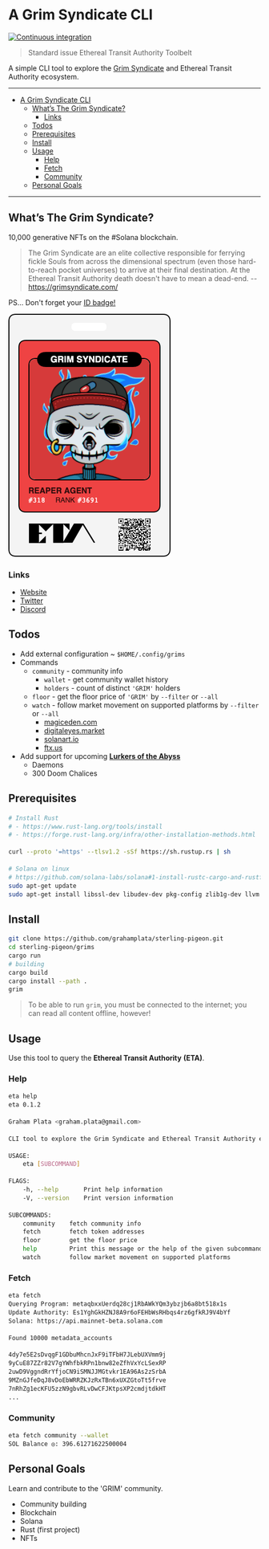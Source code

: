 # A Grim Syndicate CLI

[![Continuous integration](https://github.com/grahamplata/grim/actions/workflows/ci.yml/badge.svg?branch=master)](https://github.com/grahamplata/grim/actions/workflows/ci.yml)

> Standard issue Ethereal Transit Authority Toolbelt

A simple CLI tool to explore the [Grim Syndicate](https://grimsyndicate.com/) and Ethereal Transit Authority ecosystem.

---

- [A Grim Syndicate CLI](#a-grim-syndicate-cli)
  - [What’s The Grim Syndicate?](#whats-the-grim-syndicate)
    - [Links](#links)
  - [Todos](#todos)
  - [Prerequisites](#prerequisites)
  - [Install](#install)
  - [Usage](#usage)
    - [Help](#help)
    - [Fetch](#fetch)
    - [Community](#community)
  - [Personal Goals](#personal-goals)

---

## What’s The Grim Syndicate?

10,000 generative NFTs on the #Solana blockchain.

> The Grim Syndicate are an elite collective responsible for ferrying fickle Souls from across the dimensional spectrum (even those hard-to-reach pocket universes) to arrive at their final destination. At the Ethereal Transit Authority death doesn't have to mean a dead-end. -- https://grimsyndicate.com/

PS... Don't forget your [ID badge!](https://grimsyndicate.id/)

![](./docs/grim-318.jpg)

### Links

- [Website](https://grimsyndicate.com/)
- [Twitter](https://twitter.com/Grim__Syndicate)
- [Discord](https://discord.gg/xeHPSUhUv7)

## Todos

- Add external configuration ~ `$HOME/.config/grims`
- Commands
  - `community` - community info
    - `wallet` - get community wallet history
    - `holders` - count of distinct `'GRIM'` holders
  - `floor` - get the floor price of `'GRIM'` by `--filter` or `--all`
  - `watch` - follow market movement on supported platforms by `--filter` or `--all`
    - [magiceden.com](https://magiceden.io/)
    - [digitaleyes.market](digitaleyes.market/)
    - [solanart.io](https://solanart.io/)
    - [ftx.us](https://ftx.us/nfts)
- Add support for upcoming [**Lurkers of the Abyss**](https://twitter.com/TheOtherSpy/status/1447420722456907776?s=20)
  - Daemons
  - 300 Doom Chalices

## Prerequisites

```bash
# Install Rust
# - https://www.rust-lang.org/tools/install
# - https://forge.rust-lang.org/infra/other-installation-methods.html

curl --proto '=https' --tlsv1.2 -sSf https://sh.rustup.rs | sh

# Solana on linux
# https://github.com/solana-labs/solana#1-install-rustc-cargo-and-rustfmt
sudo apt-get update
sudo apt-get install libssl-dev libudev-dev pkg-config zlib1g-dev llvm clang make
```

## Install

```bash
git clone https://github.com/grahamplata/sterling-pigeon.git
cd sterling-pigeon/grims
cargo run
# building
cargo build
cargo install --path .
grim
```

> To be able to run `grim`, you must be connected to the internet; you can read all content offline, however!

## Usage

Use this tool to query the **Ethereal Transit Authority** **(ETA)**.

### Help

```bash
eta help
eta 0.1.2

Graham Plata <graham.plata@gmail.com>

CLI tool to explore the Grim Syndicate and Ethereal Transit Authority ecosystem.

USAGE:
    eta [SUBCOMMAND]

FLAGS:
    -h, --help       Print help information
    -V, --version    Print version information

SUBCOMMANDS:
    community    fetch community info
    fetch        fetch token addresses
    floor        get the floor price
    help         Print this message or the help of the given subcommand(s)
    watch        follow market movement on supported platforms
```

### Fetch

```bash
eta fetch
Querying Program: metaqbxxUerdq28cj1RbAWkYQm3ybzjb6a8bt518x1s
Update Authority: Es1YghGkHZNJ8A9r6oFEHbWsRHbqs4rz6gfkRJ9V4bYf
Solana: https://api.mainnet-beta.solana.com

Found 10000 metadata_accounts

4dy7e5E2sDvqgF1GDbuMhcnJxF9iTFbH7JLebUXVmm9j
9yCuE87ZZr82V7gYWhfbkRPn1bnw82eZfhVxYcLSexRP
2uwD9VggndRrYfjoCN9iSMNJJMGtvkr1EA96As2zSrbA
9MZnGJfeDqJ8vDoEbWRRZKJzRxTBn6xUXZGtoTt5frve
7nRhZg1ecKFU5zzN9gbvRLvDwCFJKtpsXP2cmdjtdkHT
...
```

### Community

```bash
eta fetch community --wallet
SOL Balance ◎: 396.61271622500004
```

## Personal Goals

Learn and contribute to the 'GRIM' community.

- Community building
- Blockchain
- Solana
- Rust (first project)
- NFTs
